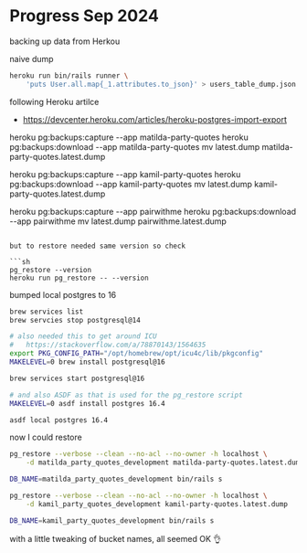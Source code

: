 # Progress Sep 2024

backing up data from Herkou

naive dump
```sh
heroku run bin/rails runner \
    'puts User.all.map{_1.attributes.to_json}' > users_table_dump.json
```

following Heroku artilce
* https://devcenter.heroku.com/articles/heroku-postgres-import-export

heroku pg:backups:capture --app matilda-party-quotes
heroku pg:backups:download --app matilda-party-quotes
mv latest.dump matilda-party-quotes.latest.dump

heroku pg:backups:capture --app kamil-party-quotes
heroku pg:backups:download --app kamil-party-quotes
mv latest.dump kamil-party-quotes.latest.dump

heroku pg:backups:capture --app pairwithme
heroku pg:backups:download --app pairwithme
mv latest.dump pairwithme.latest.dump
```
    
but to restore needed same version so check

```sh
pg_restore --version
heroku run pg_restore -- --version
```

bumped local postgres to 16

```sh
brew services list
brew servcies stop postgresql@14

# also needed this to get around ICU
#   https://stackoverflow.com/a/78870143/1564635
export PKG_CONFIG_PATH="/opt/homebrew/opt/icu4c/lib/pkgconfig"
MAKELEVEL=0 brew install postgresql@16

brew services start postgresql@16

# and also ASDF as that is used for the pg_restore script
MAKELEVEL=0 asdf install postgres 16.4

asdf local postgres 16.4
```

now I could restore

```sh
pg_restore --verbose --clean --no-acl --no-owner -h localhost \
    -d matilda_party_quotes_development matilda-party-quotes.latest.dump

DB_NAME=matilda_party_quotes_development bin/rails s

pg_restore --verbose --clean --no-acl --no-owner -h localhost \
    -d kamil_party_quotes_development kamil-party-quotes.latest.dump

DB_NAME=kamil_party_quotes_development bin/rails s
```

with a little tweaking of bucket names, all seemed OK 👌
